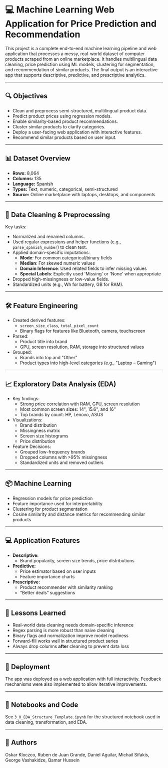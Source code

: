 # 💻 Machine Learning Web Application for Price Prediction and Recommendation

This project is a complete end-to-end machine learning pipeline and web application that processes a messy, real-world dataset of computer products scraped from an online marketplace. It handles multilingual data cleaning, price prediction using ML models, clustering for segmentation, and recommendation of similar products. The final output is an interactive app that supports descriptive, predictive, and prescriptive analytics.

---

## 🔍 Objectives

- Clean and preprocess semi-structured, multilingual product data.
- Predict product prices using regression models.
- Enable similarity-based product recommendations.
- Cluster similar products to clarify categories.
- Deploy a user-facing web application with interactive features.
- Recommend similar products based on user input.

---

## 📊 Dataset Overview

- **Rows:** 8,064
- **Columns:** 135
- **Language:** Spanish
- **Types:** Text, numeric, categorical, semi-structured
- **Source:** Online marketplace with laptops, desktops, and components

---

## 🧹 Data Cleaning & Preprocessing

Key tasks:
- Normalized and renamed columns.
- Used regular expressions and helper functions (e.g., `parse_spanish_number`) to clean text.
- Applied domain-specific imputations:
  - **Mode**: For common categorical/binary fields  
  - **Median**: For skewed numeric values  
  - **Domain Inference**: Used related fields to infer missing values  
  - **Special Labels**: Explicitly used 'Missing' or 'None' when appropriate
- Dropped high-missingness or low-value fields.
- Standardized units (e.g., Wh for battery, GB for RAM).

---

## 🛠️ Feature Engineering

- Created derived features:
  - `screen_size_class`, `total_pixel_count`
  - Binary flags for features like Bluetooth, camera, touchscreen
- Parsed:
  - Product title into brand
  - GPU, screen resolution, RAM, storage into structured values
- Grouped:
  - Brands into top and "Other"
  - Product types into high-level categories (e.g., "Laptop – Gaming")

---

## 📈 Exploratory Data Analysis (EDA)

- Key findings:
  - Strong price correlation with RAM, GPU, screen resolution
  - Most common screen sizes: 14", 15.6", and 16"
  - Top brands by count: HP, Lenovo, ASUS
- Visualizations:
  - Brand distribution
  - Missingness matrix
  - Screen size histograms
  - Price distribution
- Feature Decisions:
  - Grouped low-frequency brands
  - Dropped columns with >95% missingness
  - Standardized units and removed outliers

---

## 📦 Machine Learning

- Regression models for price prediction
- Feature importance used for interpretability
- Clustering for product segmentation
- Cosine similarity and distance metrics for recommending similar products

---

## 💻 Application Features

- **Descriptive:** 
  - Brand popularity, screen size trends, price distributions
- **Predictive:** 
  - Price estimator based on user inputs
  - Feature importance charts
- **Prescriptive:** 
  - Product recommender with similarity ranking
  - “Better deals” suggestions

---

## 🧠 Lessons Learned

- Real-world data cleaning needs domain-specific inference
- Regex parsing is more robust than naive cleaning
- Binary flags and normalization improve model readiness
- Forward-fill works well in structured product series
- Always drop columns **after** cleaning to prevent data loss

---

## 🚀 Deployment

The app was deployed as a web application with full interactivity. Feedback mechanisms were also implemented to allow iterative improvements.

---

## 📁 Notebooks and Code

See `3_0_EDA_Structure_Template.ipynb` for the structured notebook used in data cleaning, transformation, and EDA.

---

## 👥 Authors

Oskar Kloczco, Ruben de Juan Grande, Daniel Aguilar, Michail Sifakis, George Vashakidze, Qamar Hussein

